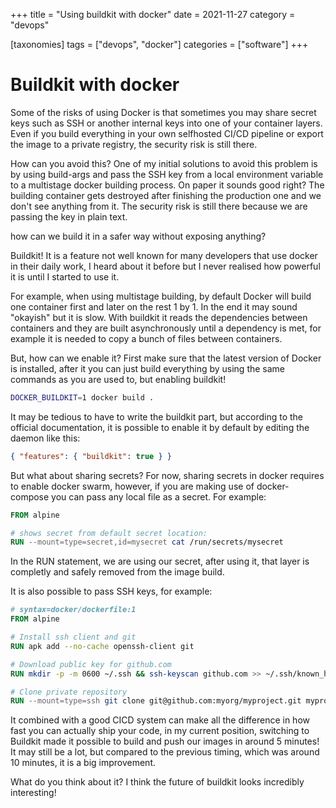 +++
title = "Using buildkit with docker"
date = 2021-11-27
category = "devops"

[taxonomies]
tags = ["devops", "docker"]
categories = ["software"]
+++

# Buildkit with docker

Some of the risks of using Docker is that sometimes you may share secret keys such as SSH or another internal keys into one of your container layers. 
Even if you build everything in your own selfhosted CI/CD pipeline or export the image to a private registry, the security risk is still there.

How can you avoid this? One of my initial solutions to avoid this problem is by using build-args and pass the SSH key from a local environment variable to a multistage docker
building process. On paper it sounds good right? The building container gets destroyed after finishing the production one and we don't see anything from it. The security risk is
still there because we are passing the key in plain text.

how can we build it in a safer way without exposing anything?

Buildkit! It is a feature not well known for many developers that use docker in their daily work, I heard about it before but I never realised how powerful
it is until I started to use it.

For example, when using multistage building, by default Docker will build one container first and later on the rest 1 by 1. In the end it may sound "okayish" but it is slow. With 
buildkit it reads the dependencies between containers and they are built asynchronously until a dependency is met, for example it is needed to copy a bunch of files between containers.

But, how can we enable it? First make sure that the latest version of Docker is installed, after it you can just build everything by using the same commands as you are used to, but
enabling buildkit!

```bash
DOCKER_BUILDKIT=1 docker build .
```

It may be tedious to have to write the buildkit part, but according to the official documentation, it is possible to enable it by default by editing the daemon like this:
```json
{ "features": { "buildkit": true } }
```

But what about sharing secrets? For now, sharing secrets in docker requires to enable docker swarm, however, if you are making use of docker-compose you can pass any local
file as a secret. For example: 

```dockerfile
FROM alpine

# shows secret from default secret location:
RUN --mount=type=secret,id=mysecret cat /run/secrets/mysecret
```

In the RUN statement, we are using our secret, after using it, that layer is completly and safely removed from the image build. 

It is also possible to pass SSH keys, for example:
```dockerfile
# syntax=docker/dockerfile:1
FROM alpine

# Install ssh client and git
RUN apk add --no-cache openssh-client git

# Download public key for github.com
RUN mkdir -p -m 0600 ~/.ssh && ssh-keyscan github.com >> ~/.ssh/known_hosts

# Clone private repository
RUN --mount=type=ssh git clone git@github.com:myorg/myproject.git myproject
```

It combined with a good CICD system can make all the difference in how fast you can actually ship your code, in my current position, switching to Buildkit made it possible to
build and push our images in around 5 minutes! It may still be a lot, but compared to the previous timing, which was around 10 minutes, it is a big improvement.

What do you think about it? I think the future of buildkit looks incredibly interesting!


